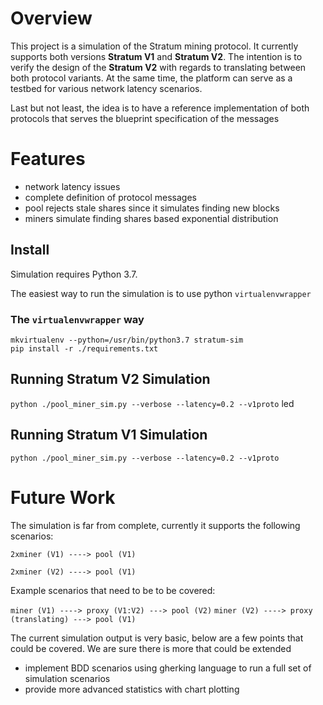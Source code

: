 # Overview

This project is a simulation of the Stratum mining protocol. It currently supports both versions **Stratum V1** and **Stratum V2**. The intention is to verify the design of the **Stratum V2** with regards to translating between both protocol variants. At the same time, the platform can serve as a testbed for various network latency scenarios.

Last but not least, the idea is to have a reference implementation of both protocols that serves the blueprint specification of the messages


# Features

- network latency issues
- complete definition of protocol messages
- pool rejects stale shares since it simulates finding new blocks
- miners simulate finding shares based exponential distribution


## Install

Simulation requires Python 3.7.

The easiest way to run the simulation is to use python `virtualenvwrapper`


### The `virtualenvwrapper` way

```
mkvirtualenv --python=/usr/bin/python3.7 stratum-sim
pip install -r ./requirements.txt
```

## Running Stratum V2 Simulation

`python ./pool_miner_sim.py --verbose --latency=0.2 --v1proto`
led


## Running Stratum V1 Simulation

`python ./pool_miner_sim.py --verbose --latency=0.2 --v1proto`


# Future Work

The simulation is far from complete, currently it supports the following
 scenarios:

```2xminer (V1) ----> pool (V1)```

```2xminer (V2) ----> pool (V1)```

Example scenarios that need to be to be covered:

```miner (V1) ----> proxy (V1:V2) ---> pool (V2)```
```miner (V2) ----> proxy (translating) ---> pool (V1)```

The current simulation output is very basic, below are a few points that could be covered. We are sure there is more that could be extended

- implement BDD scenarios using gherking language to run a full set of simulation scenarios
- provide more advanced statistics with chart plotting
